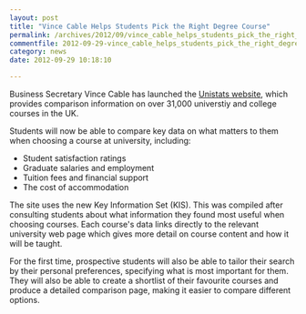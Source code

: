 ```yaml
---
layout: post
title: "Vince Cable Helps Students Pick the Right Degree Course"
permalink: /archives/2012/09/vince_cable_helps_students_pick_the_right_degree_c.html
commentfile: 2012-09-29-vince_cable_helps_students_pick_the_right_degree_c
category: news
date: 2012-09-29 10:18:10

---
```


Business Secretary Vince Cable has launched the [Unistats website](http://unistats.direct.gov.uk/), which provides comparison information on over 31,000 universtiy and college courses in the UK.

Students will now be able to compare key data on what matters to them when choosing a course at university, including:

-   Student satisfaction ratings
-   Graduate salaries and employment
-   Tuition fees and financial support
-   The cost of accommodation

The site uses the new Key Information Set (KIS). This was compiled after consulting students about what information they found most useful when choosing courses. Each course's data links directly to the relevant university web page which gives more detail on course content and how it will be taught.

For the first time, prospective students will also be able to tailor their search by their personal preferences, specifying what is most important for them. They will also be able to create a shortlist of their favourite courses and produce a detailed comparison page, making it easier to compare different options.
